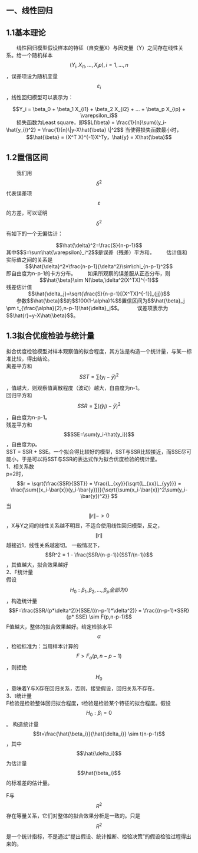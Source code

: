 <script type="text/javascript" src="http://cdn.mathjax.org/mathjax/latest/MathJax.js?config=TeX-AMS-MML_HTMLorMML"></script>

## 一、线性回归
## 1.1基本理论
&emsp;&emsp;线性回归模型假设样本的特征（自变量X）与因变量（Y）之间存在线性关系。给一个随机样本$$(Y_i,X_{i1},...,X_{i}p),i=1,...,n$$，误差项设为随机变量$$\varepsilon_i$$，线性回归模型可以表示为：    
<div align="center">$$Y_i = \beta_0 + \beta_1 X_{i1} + \beta_2 X_{i2} + ... + \beta_p X_{ip} + \varepsilon_i$$</div>  
&emsp;&emsp;损失函数为Least square，即$$L(\beta) = \frac{1}{n}\sum{(y_i-\hat{y_i})^2} = \frac{1}{n}\|y-X\hat{\beta} \|^2$$
当使得损失函数最小时，  
<div align="center">$$\hat{\beta} = (X^T X)^{-1}X^Ty，\hat{y} = X\hat{\beta}$$</div>  

## 1.2置信区间
&emsp;&emsp;我们用$$\delta^2$$代表误差项$$\varepsilon$$的方差，可以证明$$\delta^2$$有如下的一个无偏估计：
<div align="center">$$\hat{\delta}^2=\frac{S}{n-p-1}$$</div>  
其中$$S=\sum\hat{\varepsilon}_i^2$$是误差（残差）平方和，  
&emsp;&emsp;估计值和实际值之间的关系是
<div align="center">$$\hat{\delta}^2*\frac{n-p-1}{\delta^2}\sim\chi_{n-p-1}^2$$</div>
即自由度为n-p-1的卡方分布。  
&emsp;&emsp;如果所观察的误差服从正态分布，则
<div align="center">$$\hat{\beta}\sim N(\beta,\delta^2(X^TX)^{-1}$$</div>  
残差估计值
<div align="center">$$\hat{\delta_j}=\sqrt{\frac{S}{n-p-1}[(X^TX)^{-1}]_{jj}}$$</div>    
&emsp;&emsp;参数$$\hat{\beta}$$的$$100(1-\alpha)%$$置信区间为$$\hat{\beta}_j \pm t_{\frac{\alpha}{2},n-p-1}\hat{\delta}_j$$。  
&emsp;&emsp;误差项表示为$$\hat{r}=y-X\hat{\beta}$$。

## 1.3拟合优度检验与统计量
拟合优度检验模型对样本观察值的拟合程度，其方法是构造一个统计量，与某一标准比较，得出结论。  
离差平方和$$SST=\sum(y_i - \bar{y})^2$$，值越大，则观察值离散程度（波动）越大，自由度为n-1。  
回归平方和$$SSR=\sum(\hat(y_i) - \bar{y})^2$$，自由度为n-p-1。  
残差平方和$$SSE=\sum(y_i-\hat{y_i})$$，自由度为p。  
SST = SSR + SSE。一个拟合得比较好的模型，SST与SSR比较接近，而SSE尽可能小，于是可以将SST与SSR的表达式作为拟合优度检验的统计量。  
1、相关系数  
p=2时，$$r = \sqrt{\frac{SSR}{SST}} = \frac{L_{xy}}{\sqrt{L_{xx}L_{yy}}} = \frac{\sum{(x_i-\bar{x})(y_i-\bar{y})}}{\sqrt{\sum(x_i-\bar{x})^2\sum(y_i-\bar{y})^2}} $$
当$$\|r\| -> 0$$，X与Y之间的线性关系越不明显，不适合使用线性回归模型，反之，$$\|r\| $$越接近1，线性关系越密切。
一般情况下，$$R^2 = 1 - \frac{SSR/(n-p-1)}{SST/(n-1)}$$，其值越大，拟合效果越好  
2、F统计量  
假设$$H_0:\beta_1,\beta_2,...,\beta_p全部为0$$，构造统计量
$$F=\frac{SSR/(p*\delta^2)}{SSE/((n-p-1)*\delta^2)} = \frac{(n-p-1)*SSR}{p* SSE} \sim F(p,n-p-1)$$
F值越大，整体的拟合效果越好。给定检验水平$$\alpha$$，检验标准为：当用样本计算的$$F>F_\alpha(p,n-p-1)$$，则拒绝$$H_0$$，意味着Y与X存在回归关系，否则，接受假设，回归关系不存在。  
3、t统计量  
F检验是检验整体回归拟合程度，t检验是检验某个特征的拟合程度。假设$$H_0:\beta_i = 0$$。
构造统计量$$t=\frac{\hat{\beta_i}}{\hat{\delta_i}} \sim t(n-p-1)$$，其中$$\hat{\delta_i}$$为估计量$$\hat{\beta_i}$$的标准差的估计量。

F与$$R^2$$存在等量关系，它们对整体的拟合效果分析是一致的。只是$$R^2$$是一个统计指标，不是通过“提出假设、统计推断、检验决策”的假设检验过程得出来的。

